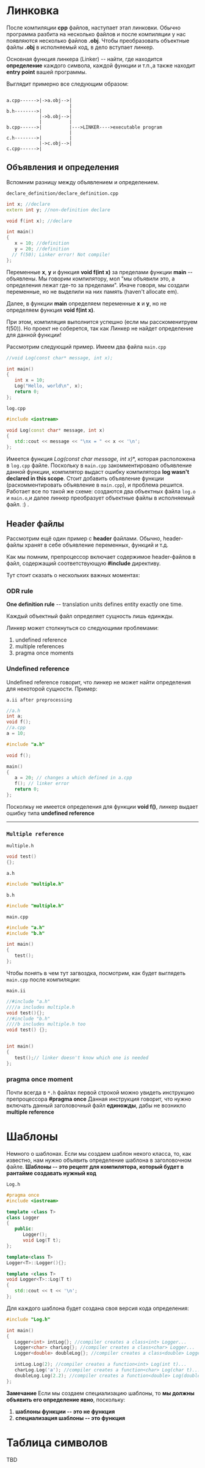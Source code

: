 # Линковка

После компиляции **cpp** файлов, наступает этап линковки. Обычно программа разбита на несколько файлов и после компиляции у нас появляются несколько файлов **.obj**. Чтобы преобразовать объектные файлы **.obj** в исполняемый код, в дело вступает линкер.

Основная функция линкера (Linker) -- найти, где находится **определение** каждого символа, каждой функции и т.п.,а также находит **entry point** вашей программы.

Выглядит примерно все следующим образом:

```

a.cpp------>|->a.obj-->|
                       |
b.h-------->|          |
            |->b.obj-->|
            |          |
b.cpp------>|          |--->LINKER---->executable program
                       | 
c.h-------->|          |
            |->c.obj-->|
c.cpp------>|
```

## Объявления и определения

Вспомним разницу между объявлением и определением.

`declare_definition/declare_definition.cpp`

```cpp
int x; //declare
extern int y; //non-definition declare

void f(int x); //declare

int main()
{
   x = 10; //definition
   y = 20; //definition
  // f(50); Linker error! Not compile!
};
```

Переменные **x**, **y** и функция **void f(int x)** за пределами функции **main** -- объявлены. Мы говорим компилятору, мол "мы объявили это, а определения лежат где-то за пределами". Иначе говоря, мы создали переменные, но не выделили на них память (haven't allocate em).

Далее, в функции **main** определяем переменные **x** и **у**, но не определяем функция **void f(int x)**. 

При этом, компиляция выполнится успешно (если мы расскоменитруем f(50)). Но проект не соберется, так как Линкер не найдет определение для данной функции!

Рассмотрим следующий пример. Имеем два файла 
`main.cpp`
```cpp
//void Log(const char* message, int x);

int main()
{
   int x = 10;
   Log("Hello, world\n", x);
   return 0;
};
```

`log.cpp`
```cpp
#include <iostream>

void Log(const char* message, int x)
{
   std::cout << message << "\nx = " << x << '\n';
};
```

Имеется функция **Log(const char* message, int x)**, которая расположена в `log.cpp` файле. Поскольку в `main.cpp` закомментировано объявление данной функции, 
компилятор выдаст ошибку компилятора **log wasn't declared in this scope**. Стоит добавить объявление функции (раскомментировать объявление в `main.cpp`), и проблема решится. Работает все по такой же схеме: создаются два объектных файла `log.o` и `main.o`,и далее линкер преобразует объектные файлы в исполняемый файл.  :)
.

## Header файлы

Рассмотрим ещё один пример с **header** файлами. Обычно, header-файлы хранят в себе объявление переменных, функций и т.д.

Как мы помним, препроцессор включает содержимое header-файлов в файл, содержащий соответствующую **#include** директиву.

Тут стоит сказать о нескольких важных моментах:

### ODR rule

**One definition rule** -- translation units defines entity exactly one time.
 
Каждый объектный файл определяет сущность лишь единжды.

Линкер может столкнуться со следующими проблемами:
1. undefined reference
2. multiple references
3. pragma once moments


### Undefined reference

Undefined reference говорит, что линкер не может найти определения для некоторой сущности. Пример:

`a.ii after preprocessing`
```cpp
//a.h
int a;
void f();
//a.cpp
a = 10;
```


```cpp
#include "a.h"

void f();

main()
{
   a = 20; // changes a which defined in a.cpp
   f(); // linker error
   return 0;
};
```

Посколкьу не имеется определения для функции **void f()**, линкер выдает ошибку типа **undefined reference**

--------
### `Multiple reference`

`multiple.h`
```cpp
void test()
{};
```

`a.h`
```cpp
#include "multiple.h"
```

`b.h`
```cpp
#include "multiple.h"
```

`main.cpp`
```cpp
#include "a.h"
#include "b.h"

int main()
{
   test();
};
```

Чтобы понять в чем тут загвоздка, посмотрим, как будет выглядеть `main.cpp` после компиляции:

`main.ii`
```cpp
//#include "a.h"
////a includes multiple.h
void test(){};
//#include "b.h"
////b includes multiple.h too
void test() {};


int main()
{
   test();// linker doesn't know which one is needed
};
```

### pragma once moment

Почти всегда в `*.h` файлах первой строкой можно увидеть инструкцию препроцессора **#pragma once**
Данная инструкция говорит, что нужно включать данный заголовочный файл **единожды**, дабы не возникло **multiple reference**

# Шаблоны

Немного о шаблонах. Если мы создаем шаблон некого класса, то, как известно, нам нужно объявить определение шаблона в заголовочном файле.
**Шаблоны -- это рецепт для компилятора, который будет в рантайме создавать нужный код**

`Log.h`
```cpp
#pragma once
#include <iostream>

template <class T>
class Logger
{
   public:
      Logger();
      void Log(T t);
};

template<class T>
Logger<T>::Logger(){};

template <class T>
void Logger<T>::Log(T t)
{
   std::cout << t << '\n';
};
```

Для каждого шаблона будет создана своя версия кода определения:

```cpp
#include "Log.h"

int main()
{
   Logger<int> intLog{}; //compiler creates a class<int> Logger...
   Logger<char> charLog{}; //compiler creates a class<char> Logger...
   Logger<double> doubleLog{}; //compiler creates a class<double> Logger...

   intLog.Log(2); //compiler creates a function<int> Log(int t)...
   charLog.Log('a'); //compiler creates a function<char> Log(char t)...
   doubleLog.Log(2.2); //compiler creates a function<double> Log(double t)...
};
```


**Замечание**
Если мы создаем специализацию шаблоны, то **мы должны объявить его определение явно**, поскольку:
1. **шаблоны функции -- это не функция**
2. **специализация шаблоны -- это функция**

# Таблица символов
TBD
